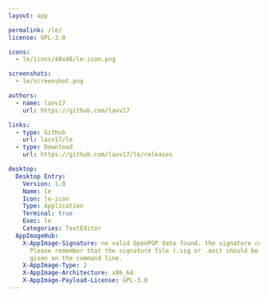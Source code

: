```yaml
---
layout: app

permalink: /le/
license: GPL-3.0

icons:
  - le/icons/48x48/le-icon.png

screenshots:
  - le/screenshot.png

authors:
  - name: lavv17
    url: https://github.com/lavv17

links:
  - type: GitHub
    url: lavv17/le
  - type: Download
    url: https://github.com/lavv17/le/releases

desktop:
  Desktop Entry:
    Version: 1.0
    Name: le
    Icon: le-icon
    Type: Application
    Terminal: true
    Exec: le
    Categories: TextEditor
  AppImageHub:
    X-AppImage-Signature: no valid OpenPGP data found. the signature could not be verified.
      Please remember that the signature file (.sig or .asc) should be the first file
      given on the command line.
    X-AppImage-Type: 2
    X-AppImage-Architecture: x86_64
    X-AppImage-Payload-License: GPL-3.0
---
```

